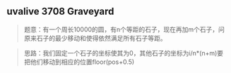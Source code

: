 ## uvalive 3708 Graveyard 
>题意：有一个周长10000的圆，有n个等距的石子，现在再加m个石子，问原来石子的最少移动和使得依然满足所有石子等距。

>思路：我们固定一个石子的坐标使其为0，其他石子的坐标为i/n*(n+m)要把他们移动到相应的位置floor(pos+0.5)
